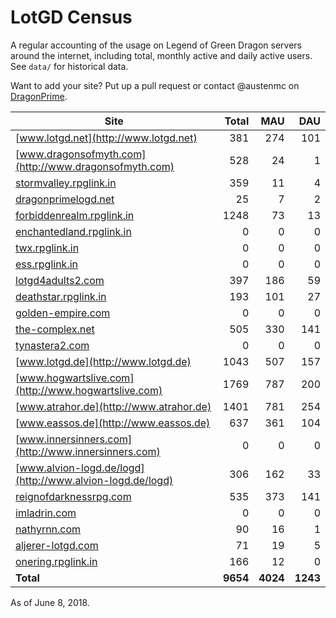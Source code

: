 # LotGD Census
A regular accounting of the usage on Legend of Green Dragon servers around the internet, including total, monthly active and daily active users. See `data/` for historical data.

Want to add your site? Put up a pull request or contact @austenmc on [DragonPrime](http://dragonprime.net).


Site | Total | MAU | DAU
--- | ---:| ---:| ---:
[www.lotgd.net](http://www.lotgd.net)|381|274|101
[www.dragonsofmyth.com](http://www.dragonsofmyth.com)|528|24|1
[stormvalley.rpglink.in](http://stormvalley.rpglink.in)|359|11|4
[dragonprimelogd.net](http://dragonprimelogd.net)|25|7|2
[forbiddenrealm.rpglink.in](http://forbiddenrealm.rpglink.in)|1248|73|13
[enchantedland.rpglink.in](http://enchantedland.rpglink.in)|0|0|0
[twx.rpglink.in](http://twx.rpglink.in)|0|0|0
[ess.rpglink.in](http://ess.rpglink.in)|0|0|0
[lotgd4adults2.com](http://lotgd4adults2.com)|397|186|59
[deathstar.rpglink.in](http://deathstar.rpglink.in)|193|101|27
[golden-empire.com](http://golden-empire.com)|0|0|0
[the-complex.net](http://the-complex.net)|505|330|141
[tynastera2.com](http://tynastera2.com)|0|0|0
[www.lotgd.de](http://www.lotgd.de)|1043|507|157
[www.hogwartslive.com](http://www.hogwartslive.com)|1769|787|200
[www.atrahor.de](http://www.atrahor.de)|1401|781|254
[www.eassos.de](http://www.eassos.de)|637|361|104
[www.innersinners.com](http://www.innersinners.com)|0|0|0
[www.alvion-logd.de/logd](http://www.alvion-logd.de/logd)|306|162|33
[reignofdarknessrpg.com](http://reignofdarknessrpg.com)|535|373|141
[imladrin.com](http://imladrin.com)|0|0|0
[nathyrnn.com](http://nathyrnn.com)|90|16|1
[aljerer-lotgd.com](http://aljerer-lotgd.com)|71|19|5
[onering.rpglink.in](http://onering.rpglink.in)|166|12|0
**Total**|**9654**|**4024**|**1243**

As of June 8, 2018.
